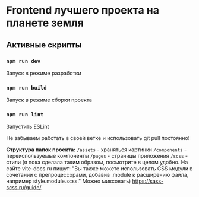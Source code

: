 # Frontend лучшего проекта на планете земля

## Активные скрипты

### `npm run dev`

Запуск в режиме разработки

### `npm run build`

Запуск в режиме сборки проекта

### `npm run lint`

Запустить ESLint

Не забываем работать в своей ветке и использовать git pull постоянно!

**Структура папок проекта:**
`/assets` - храняться картинки
`/components` - переиспользуемые компоненты
`/pages` - страницы приложения
`/scss` - стили (я пока сделала таким образом, посмотрите в целом удобно. На сайте vite-docs.ru пишут: "Вы также можете
использовать CSS модули в сочетании с препроцессорами, добавив .module к расширению файла, например style.module.scss."
Можно миксовать)
https://sass-scss.ru/guide/

